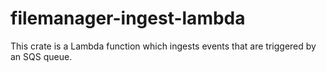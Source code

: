 # filemanager-ingest-lambda

This crate is a Lambda function which ingests events that are triggered by an SQS queue.